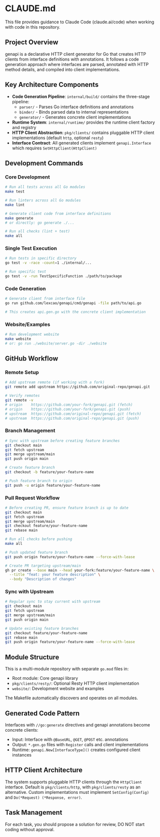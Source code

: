 # CLAUDE.md

This file provides guidance to Claude Code (claude.ai/code) when working with code in this repository.

## Project Overview

genapi is a declarative HTTP client generator for Go that creates HTTP clients from interface definitions with annotations. It follows a code generation approach where interfaces are parsed, annotated with HTTP method details, and compiled into client implementations.

## Key Architecture Components

- **Code Generation Pipeline**: `internal/build/` contains the three-stage pipeline:
  - `parser/` - Parses Go interface definitions and annotations
  - `binder/` - Binds parsed data to internal representations 
  - `generator/` - Generates concrete client implementations
- **Runtime System**: `internal/runtime/` provides the runtime client factory and registry
- **HTTP Client Abstraction**: `pkg/clients/` contains pluggable HTTP client implementations (default `http`, optional `resty`)
- **Interface Contract**: All generated clients implement `genapi.Interface` which requires `SetHttpClient(HttpClient)`

## Development Commands

### Core Development
```bash
# Run all tests across all Go modules
make test

# Run linters across all Go modules  
make lint

# Generate client code from interface definitions
make generate
# or directly: go generate ./...

# Run all checks (lint + test)
make all
```

### Single Test Execution
```bash
# Run tests in specific directory
go test -v -race -count=1 ./internal/...

# Run specific test
go test -v -run TestSpecificFunction ./path/to/package
```

### Code Generation
```bash
# Generate client from interface file
go run github.com/lexcao/genapi/cmd/genapi -file path/to/api.go

# This creates api.gen.go with the concrete client implementation
```

### Website/Examples
```bash
# Run development website
make website
# or: go run ./website/server.go -dir ./website
```

## GitHub Workflow

### Remote Setup
```bash
# Add upstream remote (if working with a fork)
git remote add upstream https://github.com/original-repo/genapi.git

# Verify remotes
git remote -v
# origin    https://github.com/your-fork/genapi.git (fetch)
# origin    https://github.com/your-fork/genapi.git (push) 
# upstream  https://github.com/original-repo/genapi.git (fetch)
# upstream  https://github.com/original-repo/genapi.git (push)
```

### Branch Management
```bash
# Sync with upstream before creating feature branches
git checkout main
git fetch upstream
git merge upstream/main
git push origin main

# Create feature branch
git checkout -b feature/your-feature-name

# Push feature branch to origin
git push -u origin feature/your-feature-name
```

### Pull Request Workflow
```bash
# Before creating PR, ensure feature branch is up to date
git checkout main
git fetch upstream  
git merge upstream/main
git checkout feature/your-feature-name
git rebase main

# Run all checks before pushing
make all

# Push updated feature branch
git push origin feature/your-feature-name --force-with-lease

# Create PR targeting upstream/main
gh pr create --base main --head your-fork:feature/your-feature-name \
  --title "feat: your feature description" \
  --body "Description of changes"
```

### Sync with Upstream
```bash
# Regular sync to stay current with upstream
git checkout main
git fetch upstream
git merge upstream/main
git push origin main

# Update existing feature branches
git checkout feature/your-feature-name  
git rebase main
git push origin feature/your-feature-name --force-with-lease
```

## Module Structure

This is a multi-module repository with separate `go.mod` files in:
- Root module: Core genapi library
- `pkg/clients/resty/`: Optional Resty HTTP client implementation  
- `website/`: Development website and examples

The Makefile automatically discovers and operates on all modules.

## Generated Code Pattern

Interfaces with `//go:generate` directives and genapi annotations become concrete clients:
- Input: Interface with `@BaseURL`, `@GET`, `@POST` etc. annotations
- Output: `*.gen.go` files with `Register` calls and client implementations
- Runtime: `genapi.New[InterfaceType]()` creates configured client instances

## HTTP Client Architecture

The system supports pluggable HTTP clients through the `HttpClient` interface. Default is `pkg/clients/http`, with `pkg/clients/resty` as an alternative. Custom implementations must implement `SetConfig(Config)` and `Do(*Request) (*Response, error)`.

## Task Management

For each task, you should propose a solution for review, DO NOT start coding without approval.

